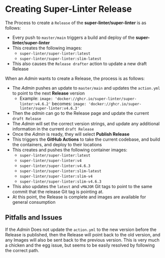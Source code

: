 # Creating Super-Linter Release

The Process to create a `Release` of the **super-linter/super-linter** is as follows:

- Every push to `master/main` triggers a build and deploy of the **super-linter/super-linter**
- This creates the following images:
  - `super-linter/super-linter:latest`
  - `super-linter/super-linter:slim-latest`
- This also causes the `Release drafter` action to update a new draft Release

When an *Admin* wants to create a Release, the process is as follows:

- The *Admin* pushes an update to `master/main` and updates the `action.yml` to point to the next **Release** version
  - Example: `image: 'docker://ghcr.io/super-linter/super-linter:v4.6.2'` becomes: `image: 'docker://ghcr.io/super-linter/super-linter:v4.6.3'`
- Then the *admin* can go to the Release page and update the current `draft Release`
- The *Admin* will set the correct version strings, and update any additional information in the current `draft Release`
- Once the *Admin* is ready, they will select **Publish Release**
- This triggers the **GitHub Actions** to take the current codebase, and build the containers, and deploy to their locations
- This creates and pushes the following container images:
  - `super-linter/super-linter:latest`
  - `super-linter/super-linter:v4`
  - `super-linter/super-linter:v4.6.3`
  - `super-linter/super-linter:slim-latest`
  - `super-linter/super-linter:slim-v4`
  - `super-linter/super-linter:slim-v4.6.3`
- This also updates the `latest` and `vMAJOR` Git tags to point to the same commit that the release Git tag is pointing at.
- At this point, the Release is complete and images are available for general consumption

## Pitfalls and Issues

If the *Admin* Does not update the `action.yml` to the new version before the Release is published, then the Release will point back to the old version, and any Images will also be sent back to the previous version.
This is very much a chicken and the egg issue, but seems to be easily resolved by following the correct path.
